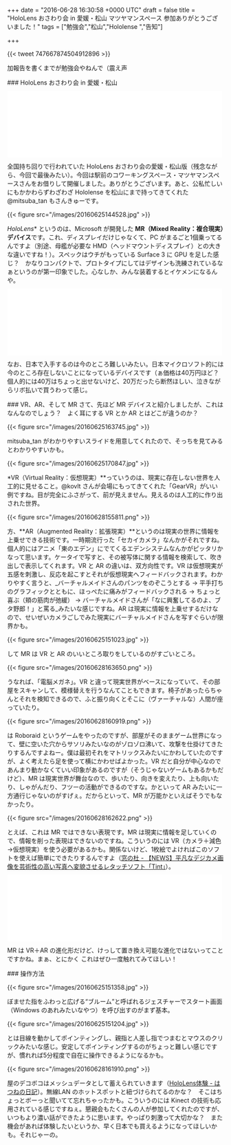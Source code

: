 
+++
date = "2016-06-28 16:30:58 +0000 UTC"
draft = false
title = "HoloLens おさわり会 in 愛媛・松山 マツヤマンスペース 参加ありがとうございました！"
tags = ["勉強会","松山","Hololense ","告知"]

+++


{{< tweet 747667874504912896 >}}

加報告を書くまでが勉強会やねんで（震え声

<div class="section">
    ### HoloLens おさわり会 in 愛媛・松山
    <iframe src="//hatenablog-parts.com/embed?url=http%3A%2F%2Fhololens.connpass.com%2Fevent%2F31786%2F" title="HoloLens おさわり会 in 愛媛・松山 マツヤマンスペース (2016/06/25 14:00〜)" class="embed-card embed-webcard" scrolling="no" frameborder="0" style="display: block; width: 100%; height: 155px; max-width: 500px; margin: 10px 0px;"></iframe>全国持ち回りで行われていた HoloLens おさわり会の愛媛・松山版（残念ながら、今回で最後みたい）。今回は駅前のコワーキングスペース・マツヤマンスペースさんをお借りして開催しました。ありがとうございます。あと、公私忙しいにもかかわらずわざわざ Hololense を松山にまで持ってきてくれた @mitsuba_tan もさんきゅーです。

{{< figure src="/images/20160625144528.jpg"  >}}

*HoloLens** というのは、Microsoft が開発した **MR（Mixed Reality：複合現実）デバイス**です。これ、ディスプレイだけじゃなくて、PC がまるごと1個乗ってるんですよ（別途、母艦が必要な HMD（ヘッドマウントディスプレイ）との大きな違いですね！）。スペックはウチがもっている Surface 3 に GPU を足した感じ？　かなりコンパクトで、プロトタイプにしてはデザインも洗練されているなぁというのが第一印象でした。心なしか、みんな装着するとイケメンになるんや。<iframe src="//hatenablog-parts.com/embed?url=https%3A%2F%2Fwww.microsoft.com%2Fmicrosoft-hololens%2Fen-us" title="Microsoft HoloLens" class="embed-card embed-webcard" scrolling="no" frameborder="0" style="display: block; width: 100%; height: 155px; max-width: 500px; margin: 10px 0px;"></iframe>なお、日本で入手するのは今のところ難しいみたい。日本マイクロソフト的には今のところ存在しないことになっているデバイスです（ぁ価格は40万円ほど？　個人的には40万はちょっと出せないけど、20万だったら断然ほしい、泣きながらリボ払いで買うわって感じ。

</div>
<div class="section">
    ### VR、AR、そして MR
    さて、先ほど MR デバイスと紹介しましたが、これはなんなのでしょう？　よく耳にする VR とか AR とはどこが違うのか？

{{< figure src="/images/20160625163745.jpg"  >}}

mitsuba_tan がわかりやすいスライドを用意してくれたので、そっちを見てみるとわかりやすいかも。

{{< figure src="/images/20160625170847.jpg"  >}}

*VR（Virtual Reality：仮想現実）**っていうのは、現実に存在しない世界を人工的に見せること。@kovlt さんが会場にもってきてくれた「GearVR」がいい例ですね。目が完全にふさがって、前が見えません。見えるのは人工的に作り出された世界。

{{< figure src="/images/20160628155811.png"  >}}

方、**AR（Augmented Reality：拡張現実）**というのは現実の世界に情報を上乗せできる技術です。一時期流行った「セカイカメラ」なんかがそれですね。個人的にはアニメ「東のエデン」にでてくるエデンシステムなんかがピッタリかなって思います。ケータイで写すと、その被写体に関する情報を検索して、吹き出しで表示してくれます。VR と AR の違いは、双方向性です。VR は仮想現実が五感を刺激し、反応を起こすとそれが仮想現実へフィードバックされます。わかりやすく言うと、_バーチャルメイドさんのパンツをのぞこうとする → 平手打ちのグラフィックとともに、ほっぺたに痛みがフィードバックされる → ちょっと喜ぶ（頬の筋肉が弛緩） → バーチャルメイドさんが「なに興奮してるのよ、ブタ野郎！」と罵る_みたいな感じですね。AR は現実に情報を上乗せするだけなので、せいぜいカメラごしでみた現実にバーチャルメイドさんを写すぐらいが限界かも。

{{< figure src="/images/20160625151023.jpg"  >}}

して MR は VR と AR のいいところ取りをしているのがすごいところ。

{{< figure src="/images/20160628163650.png"  >}}

うなれば、「電脳メガネ」。VR と違って現実世界がベースになっていて、その部屋をスキャンして、模様替えを行うなんてこともできます。椅子があったらちゃんとそれを検知できるので、ふと振り向くとそこに（ヴァーチャルな）人間が座っていたり。

{{< figure src="/images/20160628160919.png"  >}}

は Roboraid というゲームをやったのですが、部屋がそのままゲーム世界になって、壁に空いた穴からサソリみたいなのがゾロゾロ沸いて、攻撃を仕掛けてきたりするんですよねー。僕は最初それをマトリックスみたいにかわしていたのですが、よく考えたら足を使って横にかわせばよかった。VR だと自分が中心なのであんまり動かなくていい印象があるのですが（そうじゃないゲームもあるかもだけど）、MR は現実世界が舞台なので、歩いたり、向きを変えたり、上も向いたり、しゃがんだり、フツーの活動ができるのですな。かといって AR みたいに一方通行じゃないのがすげぇ。だからといって、MR が万能かといえばそうでもなかったり。

{{< figure src="/images/20160628162622.png"  >}}

とえば、これは MR ではできない表現です。MR は現実に情報を足していくので、情報を削った表現はできないのですね。こういうのには VR（カメラ＋減色→仮想現実）を使う必要があるかも。関係ないけど、1枚絵でよければこのソフトを使えば簡単にできたりするんですよ（<a href="http://forest.watch.impress.co.jp/article/2007/09/10/tint.html">窓の杜 - 【NEWS】平凡なデジカメ画像を芸術性の高い写真へ変貌させるレタッチソフト「Tint」</a>）。<iframe src="//hatenablog-parts.com/embed?url=http%3A%2F%2Fwww.indii.org%2Fsoftware%2Ftintii%2Fdownload%2F" title="Download Tintii" class="embed-card embed-webcard" scrolling="no" frameborder="0" style="display: block; width: 100%; height: 155px; max-width: 500px; margin: 10px 0px;"></iframe>MR は VR＋AR の進化形だけど、けっして置き換え可能な進化ではないってことですかね。まぁ、とにかく これはぜひ一度触れてみてほしい！

</div>
<div class="section">
    ### 操作方法
    

{{< figure src="/images/20160625151358.jpg"  >}}

ぼませた指をふわっと広げる“ブルーム”と呼ばれるジェスチャーでスタート画面（Windows のあれみたいなやつ）を呼び出すのがまず基本。

{{< figure src="/images/20160625151204.jpg"  >}}

とは目線を動かしてポインティングし、親指と人差し指でつまむとマウスのクリックみたいな感じ。安定してポインティングするのがちょっと難しい感じですが、慣れれば5分程度で自在に操作できるようになるかも。

{{< figure src="/images/20160628161910.png"  >}}

屋のデコボコはメッシュデータとして蓄えられていきます（<a href="http://hatsune.hatenablog.jp/entry/2016/04/29/235729">HoloLens体験 - はつねの日記</a>）。無線LAN のホットスポットと紐づけられてるのかな？　そこはちょっとボーっと聞いてて忘れちゃったかも。こういうのには Kinect の技術も応用されている感じですねぇ。懇親会もたくさんの人が参加してくれたのですが、いつもより濃い話ができたように思います。やっぱり刺激って大切かな？　また機会があれば体験したいというか、早く日本でも買えるようになってほしいかも。それじゃーの。

</div>

